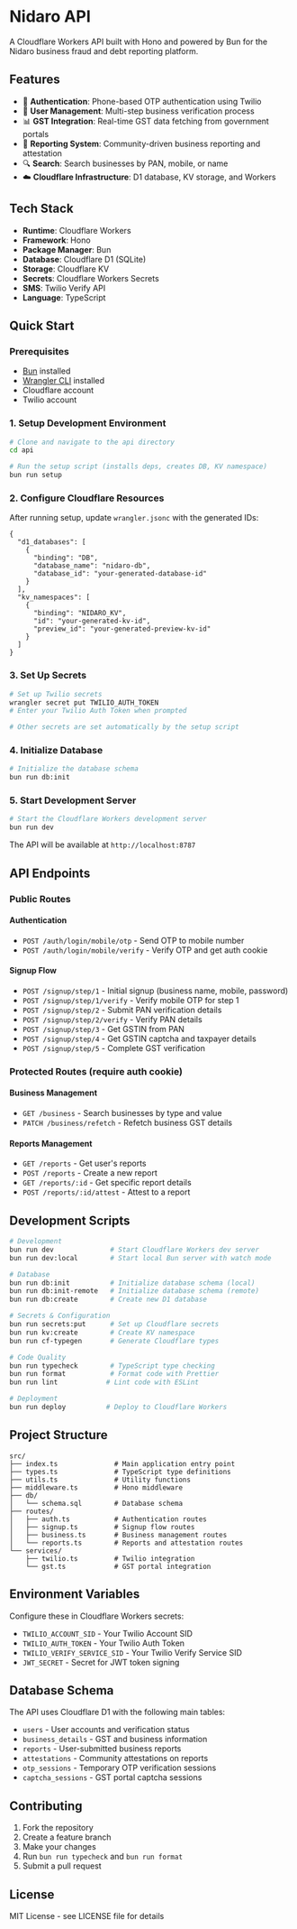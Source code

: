 # Nidaro API

A Cloudflare Workers API built with Hono and powered by Bun for the Nidaro business fraud and debt reporting platform.

## Features

- 🔐 **Authentication**: Phone-based OTP authentication using Twilio
- 👥 **User Management**: Multi-step business verification process
- 📊 **GST Integration**: Real-time GST data fetching from government portals
- 📝 **Reporting System**: Community-driven business reporting and attestation
- 🔍 **Search**: Search businesses by PAN, mobile, or name
- ☁️ **Cloudflare Infrastructure**: D1 database, KV storage, and Workers

## Tech Stack

- **Runtime**: Cloudflare Workers
- **Framework**: Hono
- **Package Manager**: Bun
- **Database**: Cloudflare D1 (SQLite)
- **Storage**: Cloudflare KV
- **Secrets**: Cloudflare Workers Secrets
- **SMS**: Twilio Verify API
- **Language**: TypeScript

## Quick Start

### Prerequisites

- [Bun](https://bun.sh/) installed
- [Wrangler CLI](https://developers.cloudflare.com/workers/wrangler/install-and-update/) installed
- Cloudflare account
- Twilio account

### 1. Setup Development Environment

```bash
# Clone and navigate to the api directory
cd api

# Run the setup script (installs deps, creates DB, KV namespace)
bun run setup
```

### 2. Configure Cloudflare Resources

After running setup, update `wrangler.jsonc` with the generated IDs:

```jsonc
{
  "d1_databases": [
    {
      "binding": "DB",
      "database_name": "nidaro-db",
      "database_id": "your-generated-database-id"
    }
  ],
  "kv_namespaces": [
    {
      "binding": "NIDARO_KV",
      "id": "your-generated-kv-id",
      "preview_id": "your-generated-preview-kv-id"
    }
  ]
}
```

### 3. Set Up Secrets

```bash
# Set up Twilio secrets
wrangler secret put TWILIO_AUTH_TOKEN
# Enter your Twilio Auth Token when prompted

# Other secrets are set automatically by the setup script
```

### 4. Initialize Database

```bash
# Initialize the database schema
bun run db:init
```

### 5. Start Development Server

```bash
# Start the Cloudflare Workers development server
bun run dev
```

The API will be available at `http://localhost:8787`

## API Endpoints

### Public Routes

#### Authentication
- `POST /auth/login/mobile/otp` - Send OTP to mobile number
- `POST /auth/login/mobile/verify` - Verify OTP and get auth cookie

#### Signup Flow
- `POST /signup/step/1` - Initial signup (business name, mobile, password)
- `POST /signup/step/1/verify` - Verify mobile OTP for step 1
- `POST /signup/step/2` - Submit PAN verification details
- `POST /signup/step/2/verify` - Verify PAN details
- `POST /signup/step/3` - Get GSTIN from PAN
- `POST /signup/step/4` - Get GSTIN captcha and taxpayer details
- `POST /signup/step/5` - Complete GST verification

### Protected Routes (require auth cookie)

#### Business Management
- `GET /business` - Search businesses by type and value
- `PATCH /business/refetch` - Refetch business GST details

#### Reports Management
- `GET /reports` - Get user's reports
- `POST /reports` - Create a new report
- `GET /reports/:id` - Get specific report details
- `POST /reports/:id/attest` - Attest to a report

## Development Scripts

```bash
# Development
bun run dev              # Start Cloudflare Workers dev server
bun run dev:local        # Start local Bun server with watch mode

# Database
bun run db:init          # Initialize database schema (local)
bun run db:init-remote   # Initialize database schema (remote)
bun run db:create        # Create new D1 database

# Secrets & Configuration
bun run secrets:put      # Set up Cloudflare secrets
bun run kv:create        # Create KV namespace
bun run cf-typegen       # Generate Cloudflare types

# Code Quality
bun run typecheck        # TypeScript type checking
bun run format           # Format code with Prettier
bun run lint            # Lint code with ESLint

# Deployment
bun run deploy          # Deploy to Cloudflare Workers
```

## Project Structure

```
src/
├── index.ts              # Main application entry point
├── types.ts              # TypeScript type definitions
├── utils.ts              # Utility functions
├── middleware.ts         # Hono middleware
├── db/
│   └── schema.sql        # Database schema
├── routes/
│   ├── auth.ts           # Authentication routes
│   ├── signup.ts         # Signup flow routes
│   ├── business.ts       # Business management routes
│   └── reports.ts        # Reports and attestation routes
└── services/
    ├── twilio.ts         # Twilio integration
    └── gst.ts            # GST portal integration
```

## Environment Variables

Configure these in Cloudflare Workers secrets:

- `TWILIO_ACCOUNT_SID` - Your Twilio Account SID
- `TWILIO_AUTH_TOKEN` - Your Twilio Auth Token
- `TWILIO_VERIFY_SERVICE_SID` - Your Twilio Verify Service SID
- `JWT_SECRET` - Secret for JWT token signing

## Database Schema

The API uses Cloudflare D1 with the following main tables:
- `users` - User accounts and verification status
- `business_details` - GST and business information
- `reports` - User-submitted business reports
- `attestations` - Community attestations on reports
- `otp_sessions` - Temporary OTP verification sessions
- `captcha_sessions` - GST portal captcha sessions

## Contributing

1. Fork the repository
2. Create a feature branch
3. Make your changes
4. Run `bun run typecheck` and `bun run format`
5. Submit a pull request

## License

MIT License - see LICENSE file for details

